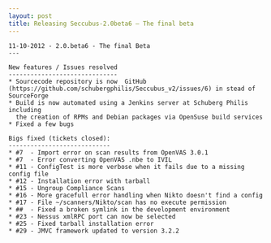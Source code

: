 ```yaml
---
layout: post
title: Releasing Seccubus-2.0beta6 – The final beta
---
```


    11-10-2012 - 2.0.beta6 - The final Beta
    ---
    
    New features / Issues resolved
    ------------------------------
    * Sourcecode repository is now  GitHub (https://github.com/schubergphilis/Seccubus_v2/issues/6) in stead of  SourceForge
    * Build is now automated using a Jenkins server at Schuberg Philis including
      the creation of RPMs and Debian packages via OpenSuse build services
    * Fixed a few bugs
    
    Bigs fixed (tickets closed):
    ----------------------------
    * #7  - Import error on scan results from OpenVAS 3.0.1
    * #7  - Error converting OpenVAS .nbe to IVIL
    * #11 - ConfigTest is more verbose when it fails due to a missing config file
    * #12 - Installation error with tarball
    * #15 - Ungroup Compliance Scans
    * #16 - More gracefull error handling when Nikto doesn't find a config
    * #17 - File ~/scanners/Nikto/scan has no execute permission
    * ##  - Fixed a broken symlink in the development environment
    * #23 - Nessus xmlRPC port can now be selected
    * #25 - Fixed tarball installation error
    * #29 - JMVC framework updated to version 3.2.2
    

